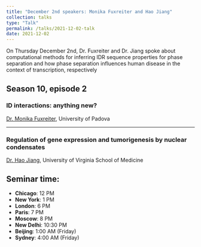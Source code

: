 ```yaml
---
title: "December 2nd speakers: Monika Fuxreiter and Hao Jiang"
collection: talks
type: "Talk"
permalink: /talks/2021-12-02-talk
date: 2021-12-02
---
```


On Thursday December 2nd, Dr. Fuxreiter and Dr. Jiang spoke about computational methods for inferring IDR sequence properties for phase separation and how phase separation influences human disease in the context of transcription, respectively

## Season 10, episode 2

### ID interactions: anything new?
[Dr. Monika Fuxreiter](https://www.biomed.unipd.it/people/fuxreiter-monika/), University of Padova

---

### Regulation of gene expression and tumorigenesis by nuclear condensates
[Dr. Hao Jiang](https://med.virginia.edu/faculty/faculty-listing/hj8d/), University of Virginia School of Medicine

## Seminar time:
* **Chicago**: 12 PM
* **New York**: 1 PM
* **London**: 6 PM
* **Paris**: 7 PM
* **Moscow**: 8 PM
* **New Delhi**: 10:30 PM
* **Beijing**: 1:00 AM (Friday)
* **Sydney**: 4:00 AM (Friday)





